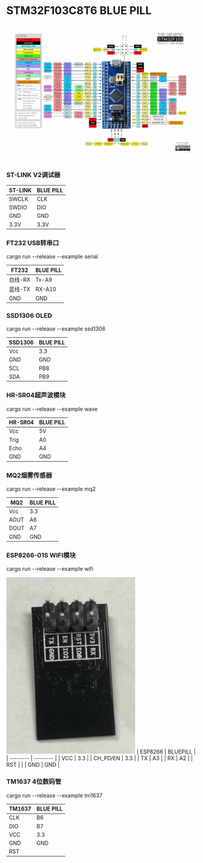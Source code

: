 # STM32F103C8T6 BLUE PILL

![STM32F103C8T6-BLUEPILL 图标](stm32f103c8t6-large.jpg "STM32F103C8T6-BLUEPILL")
### ST-LINK V2调试器

| ST-LINK | BLUE PILL |
| ------- | --------- |
| SWCLK   | CLK       |
| SWDIO   | DIO       |
| GND     | GND       |
| 3.3V    | 3.3V      |

### FT232 USB转串口

cargo run --release --example serial

| FT232   | BLUE PILL |
| ------- | --------- |
| 白线-RX | Tx-A9     |
| 蓝线-TX | RX-A10    |
| GND     | GND       |

### SSD1306 OLED

cargo run --release --example ssd1306

| SSD1306 | BLUE PILL |
| ------- | --------- |
| Vcc     | 3.3       |
| GND     | GND       |
| SCL     | PB8       |
| SDA     | PB9       |


### HR-SR04超声波模块

cargo run --release --example wave

| HR-SR04 | BLUE PILL |
| ------- | --------- |
| Vcc     | 5V        |
| Trig    | A0        |
| Echo    | A4        |
| GND     | GND       |

### MQ2烟雾传感器

cargo run --release --example mq2

| MQ2  | BLUE PILL |
| ---- | --------- |
| Vcc  | 3.3       |
| AOUT | A6        |
| DOUT | A7        |
| GND  | GND       |

### ESP8266-01S WIFI模块

cargo run --release --example wifi

![RUNOOB 图标](esp8266-01w.jpg "RUNOOB")
| ESP8266  | BLUEPILL |
| -------- | -------- |
| VCC      | 3.3      |
| CH_PD/EN | 3.3      |
| TX       | A3       |
| RX       | A2       |
| RST      |          |
| GND      | GND      |

### TM1637 4位数码管

cargo run --release --example tm1637

| TM1637 | BLUE PILL |
| ------ | --------- |
| CLK    | B6        |
| DIO    | B7        |
| VCC    | 3.3       |
| GND    | GND       |
| RST    |           |


